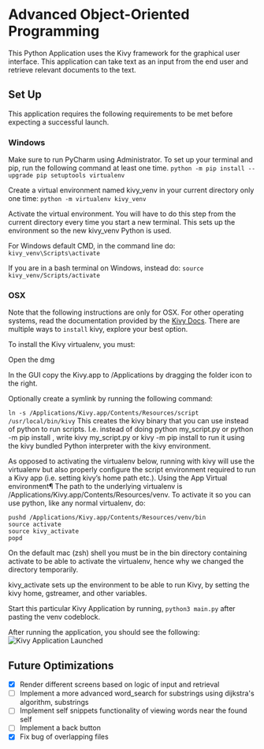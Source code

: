 # Advanced Object-Oriented Programming
This Python Application uses the Kivy framework for the 
graphical user interface. This application can take text 
as an input from the end user and retrieve relevant documents
to the text.

## Set Up
This application requires the following requirements to be met
before expecting a successful launch. 

### Windows
Make sure to run PyCharm using Administrator. To set up your terminal and pip, run the following command at least one time.
`python -m pip install --upgrade pip setuptools virtualenv`

Create a virtual environment named kivy_venv in your current directory only one time:
`python -m virtualenv kivy_venv`

Activate the virtual environment. You will have to do this step from the current directory every time you start a new terminal. This sets up the environment so the new kivy_venv Python is used.

For Windows default CMD, in the command line do:
`kivy_venv\Scripts\activate`

If you are in a bash terminal on Windows, instead do:
`source kivy_venv/Scripts/activate`

### OSX 
Note that the following instructions
are only for OSX. For other operating systems, read the documentation
provided by the [Kivy Docs](https://kivy.org/doc/stable/gettingstarted/installation.html).
There are multiple ways to `install` kivy, explore your best option.

To install the Kivy virtualenv, you must:

Open the dmg

In the GUI copy the Kivy.app to /Applications by dragging the folder icon to the right.

Optionally create a symlink by running the following command:

``ln -s /Applications/Kivy.app/Contents/Resources/script /usr/local/bin/kivy``
This creates the kivy binary that you can use instead of python to run scripts. I.e. instead of doing python my_script.py or python -m pip install <module name>, write kivy my_script.py or kivy -m pip install <module name> to run it using the kivy bundled Python interpreter with the kivy environment.

As opposed to activating the virtualenv below, running with kivy will use the virtualenv but also properly configure the script environment required to run a Kivy app (i.e. setting kivy’s home path etc.).
Using the App Virtual environment¶
The path to the underlying virtualenv is /Applications/Kivy.app/Contents/Resources/venv. To activate it so you can use python, like any normal virtualenv, do:
```
pushd /Applications/Kivy.app/Contents/Resources/venv/bin
source activate
source kivy_activate
popd
```
On the default mac (zsh) shell you must be in the bin directory containing activate to be able to activate the virtualenv, hence why we changed the directory temporarily.

kivy_activate sets up the environment to be able to run Kivy, by setting the kivy home, gstreamer, and other variables.

Start this particular Kivy Application by running, `python3 main.py` after pasting the venv codeblock.

After running the application, you should see the following:
![Kivy Application Launched](https://i.imgur.com/yS8FWOO.png)

## Future Optimizations
- [X] Render different screens based on logic of input and retrieval
- [ ] Implement a more advanced word_search for substrings using dijkstra's algorithm, substrings
- [ ] Implement self snippets functionality of viewing words near the found self
- [ ] Implement a back button
- [X] Fix bug of overlapping files
